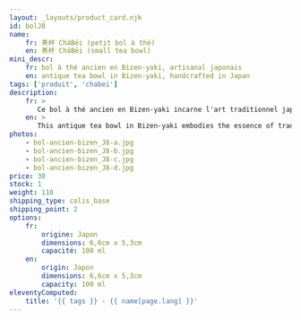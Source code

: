```yaml
---
layout: _layouts/product_card.njk
id: bolJ8
name:
    fr: 茶杯 CháBēi (petit bol à thé) 
    en: 茶杯 CháBēi (small tea bowl)
mini_descr:
    fr: bol à thé ancien en Bizen-yaki, artisanal japonais
    en: antique tea bowl in Bizen-yaki, handcrafted in Japan
tags: ['produit', 'chabei']
description: 
    fr: >
       Ce bol à thé ancien en Bizen-yaki incarne l'art traditionnel japonais. Sa patine naturelle, fruit du temps et de la cuisson au feu de bois,<!--more--> lui confère un caractère unique. Un objet chargé d'histoire, idéal pour une expérience de thé empreinte d’authenticité.
    en: >
       This antique tea bowl in Bizen-yaki embodies the essence of traditional Japanese craftsmanship. Its natural patina, shaped by time and wood-fired kilns,<!--more--> gives it a unique character. A piece rich in history, perfect for an authentic tea experience.
photos:
    - bol-ancien-bizen_J8-a.jpg
    - bol-ancien-bizen_J8-b.jpg
    - bol-ancien-bizen_J8-c.jpg
    - bol-ancien-bizen_J8-d.jpg
price: 30
stock: 1
weight: 110 
shipping_type: colis_base
shipping_point: 2
options:
    fr:
        origine: Japon
        dimensions: 6,6cm x 5,3cm
        capacité: 100 ml
    en:
        origin: Japon
        dimensions: 6,6cm x 5,3cm
        capacity: 100 ml
eleventyComputed:
    title: '{{ tags }} - {{ name[page.lang] }}'
---
```

